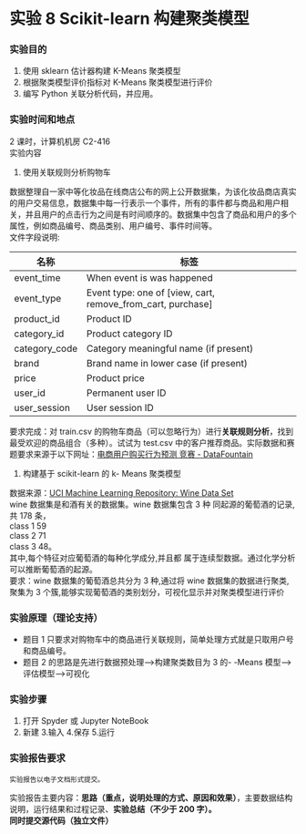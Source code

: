 # 实验 8 Scikit-learn 构建聚类模型

### 实验目的

1. 使用 sklearn 估计器构建 K-Means 聚类模型
1. 根据聚类模型评价指标对 K-Means 聚类模型进行评价
1. 编写 Python 关联分析代码，并应用。

### 实验时间和地点

2 课时，计算机机房 C2-416  
实验内容

1. 使用关联规则分析购物车

数据整理自一家中等化妆品在线商店公布的网上公开数据集，为该化妆品商店真实的用户交易信息，数据集中每一行表示一个事件，所有的事件都与商品和用户相关，并且用户的点击行为之间是有时间顺序的。数据集中包含了商品和用户的多个属性，例如商品编号、商品类别、用户编号、事件时间等。  
文件字段说明:

| **名称**      | **标签**                                                    |
| ------------- | ----------------------------------------------------------- |
| event_time    | When event is was happened                                  |
| event_type    | Event type: one of [view, cart, remove_from_cart, purchase] |
| product_id    | Product ID                                                  |
| category_id   | Product category ID                                         |
| category_code | Category meaningful name (if present)                       |
| brand         | Brand name in lower case (if present)                       |
| price         | Product price                                               |
| user_id       | Permanent user ID                                           |
| user_session  | User session ID                                             |

要求完成：对 train.csv 的购物车商品（可以忽略行为）进行**关联规则分析**，找到最受欢迎的商品组合（多种）。试试为 test.csv 中的客户推荐商品。实际数据和赛题要求来源于以下网址：[电商用户购买行为预测 竞赛 - DataFountain](https://www.datafountain.cn/competitions/482)

1. 构建基于 scikit-learn 的 k- Means 聚类模型

数据来源：[UCI Machine Learning Repository: Wine Data Set](http://archive.ics.uci.edu/ml/datasets/Wine)  
wine 数据集是和酒有关的数据集。wine 数据集包含 3 种 同起源的葡萄酒的记录,共 178 条，  
class 1 59  
class 2 71  
class 3 48。  
其中,每个特征对应葡萄酒的每种化学成分,并且都 属于连续型数据。通过化学分析可以推断葡萄酒的起源。  
要求：wine 数据集的葡萄酒总共分为 3 种,通过将 wine 数据集的数据进行聚类,聚集为 3 个簇,能够实现葡萄酒的类别划分，可视化显示并对聚类模型进行评价

### 实验原理（理论支持）

- 题目 1 只要求对购物车中的商品进行关联规则，简单处理方式就是只取用户号和商品编号。
- 题目 2 的思路是先进行数据预处理——>构建聚类数目为 3 的- -Means 模型——>评估模型——>可视化

### 实验步骤

1. 打开 Spyder 或 Jupyter NoteBook
2. 新建 3.输入 4.保存 5.运行

### 实验报告要求

    实验报告以电子文档形式提交。

实验报告主要内容：**思路（重点，说明处理的方式、原因和效果）**，主要数据结构说明，运行结果和过程记录、**实验总结（不少于 200 字）。**  
**同时提交源代码（独立文件）**
